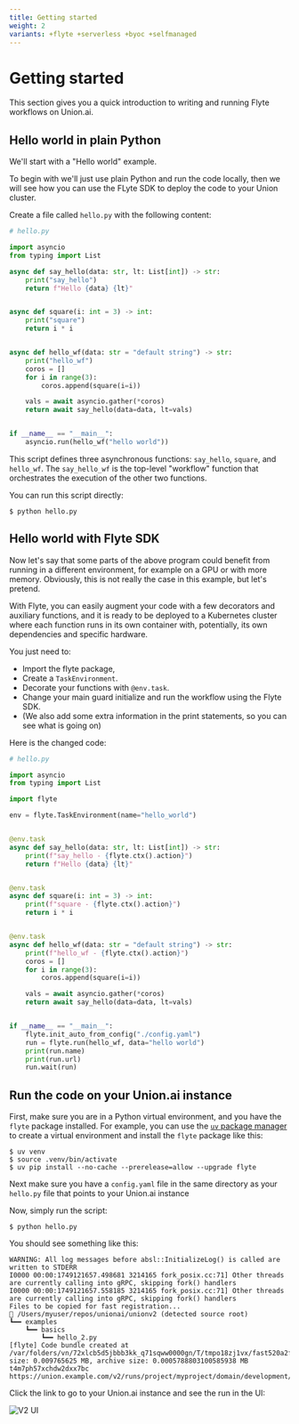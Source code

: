 ```yaml
---
title: Getting started
weight: 2
variants: +flyte +serverless +byoc +selfmanaged
---
```


# Getting started

This section gives you a quick introduction to writing and running Flyte workflows on Union.ai.


## Hello world in plain Python

We'll start with a "Hello world" example.

To begin with we'll just use plain Python and run the code locally, then we will see how you can use the FLyte SDK to deploy the code to
your Union cluster.

Create a file called `hello.py` with the following content:

```python
# hello.py

import asyncio
from typing import List

async def say_hello(data: str, lt: List[int]) -> str:
    print("say_hello")
    return f"Hello {data} {lt}"


async def square(i: int = 3) -> int:
    print("square")
    return i * i


async def hello_wf(data: str = "default string") -> str:
    print("hello_wf")
    coros = []
    for i in range(3):
        coros.append(square(i=i))

    vals = await asyncio.gather(*coros)
    return await say_hello(data=data, lt=vals)


if __name__ == "__main__":
    asyncio.run(hello_wf("hello world"))

```

This script defines three asynchronous functions: `say_hello`, `square`, and `hello_wf`.
The `say_hello_wf` is the top-level "workflow" function that orchestrates the execution of the other two functions.

You can run this script directly:

```shell
$ python hello.py
```

## Hello world with Flyte SDK

Now let's say that some parts of the above program could benefit from running in a different environment,
for example on a GPU or with more memory.
Obviously, this is not really the case in this example, but let's pretend.

With Flyte, you can easily augment your code with a few decorators and auxiliary functions, and it is ready to be deployed to a Kubernetes cluster where  each function runs in its own container with, potentially, its own dependencies and specific hardware.

You just need to:
* Import the flyte package,
* Create a `TaskEnvironment`.
* Decorate your functions with `@env.task`.
* Change your main guard initialize and run the workflow using the Flyte SDK.
* (We also add some extra information in the print statements, so you can see what is going on)

Here is the changed code:

```python
# hello.py

import asyncio
from typing import List

import flyte

env = flyte.TaskEnvironment(name="hello_world")


@env.task
async def say_hello(data: str, lt: List[int]) -> str:
    print(f"say_hello - {flyte.ctx().action}")
    return f"Hello {data} {lt}"


@env.task
async def square(i: int = 3) -> int:
    print(f"square - {flyte.ctx().action}")
    return i * i


@env.task
async def hello_wf(data: str = "default string") -> str:
    print(f"hello_wf - {flyte.ctx().action}")
    coros = []
    for i in range(3):
        coros.append(square(i=i))

    vals = await asyncio.gather(*coros)
    return await say_hello(data=data, lt=vals)


if __name__ == "__main__":
    flyte.init_auto_from_config("./config.yaml")
    run = flyte.run(hello_wf, data="hello world")
    print(run.name)
    print(run.url)
    run.wait(run)
```

## Run the code on your Union.ai instance

First, make sure you are in a Python virtual environment, and you have the `flyte` package installed.
For example, you can use the [`uv` package manager](https://docs.astral.sh/uv/) to create a virtual environment and install the `flyte` package like this:

```shell
$ uv venv
$ source .venv/bin/activate
$ uv pip install --no-cache --prerelease=allow --upgrade flyte
```

Next make sure you have a `config.yaml` file in the same directory as your `hello.py` file that points to your Union.ai instance

Now, simply run the script:

```shell
$ python hello.py
```

You should see something like this:

```shell
WARNING: All log messages before absl::InitializeLog() is called are written to STDERR
I0000 00:00:1749121657.498681 3214165 fork_posix.cc:71] Other threads are currently calling into gRPC, skipping fork() handlers
I0000 00:00:1749121657.558185 3214165 fork_posix.cc:71] Other threads are currently calling into gRPC, skipping fork() handlers
Files to be copied for fast registration...
📂 /Users/myuser/repos/unionai/unionv2 (detected source root)
┗━━ examples
    ┗━━ basics
        ┗━━ hello_2.py
[flyte] Code bundle created at /var/folders/vn/72xlcb5d5jbbb3kk_q71sqww0000gn/T/tmpo18zj1vx/fast520a2f2d50cc981784e0180c3b32943d.tar.gz, size: 0.009765625 MB, archive size: 0.0005788803100585938 MB
t4m7ph57xchdw2dxx7bc
https://union.example.com/v2/runs/project/myproject/domain/development/t4m7ph57xchdw2dxx7bc

```

Click the link to go to your Union.ai instance and see the run in the UI:

![V2 UI](/_static/images/user-guide/v2ui.png)

